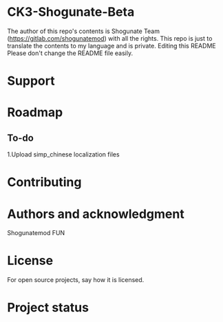 # CK3-Shogunate-Beta
The author of this repo's contents is Shogunate Team (https://gitlab.com/shogunatemod) with all the rights. This repo is just to translate the contents to my language and is private.
Editing this README
Please don't change the README file easily.

# Support

# Roadmap

## To-do
1.Upload simp_chinese localization files

# Contributing

# Authors and acknowledgment
Shogunatemod
FUN

# License
For open source projects, say how it is licensed.

# Project status
